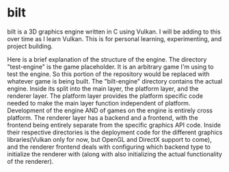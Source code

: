 # bilt

bilt is a 3D graphics engine written in C using Vulkan. I will be adding to this over time as I learn Vulkan. This is for personal learning, experimenting, and project building.

Here is a brief explanation of the structure of the engine. The directory "test-engine" is the game placeholder. It is an arbitrary game I'm using to test the engine. So this portion of the repository would be replaced with whatever game is being built. The "bilt-engine" directory contains the actual engine. Inside its split into the main layer, the platform layer, and the renderer layer. The platform layer provides the platform specific code needed to make the main layer function independent of platform. Development of the engine AND of games on the engine is entirely cross platform. The renderer layer has a backend and a frontend, with the frontend being entirely separate from the specific graphics API code. Inside their respective directories is the deployment code for the different graphics libraries(Vulkan only for now, but OpenGL and DirectX support to come), and the renderer frontend deals with configuring which backend type to initialize the renderer with (along with also initializing the actual functionality of the renderer).